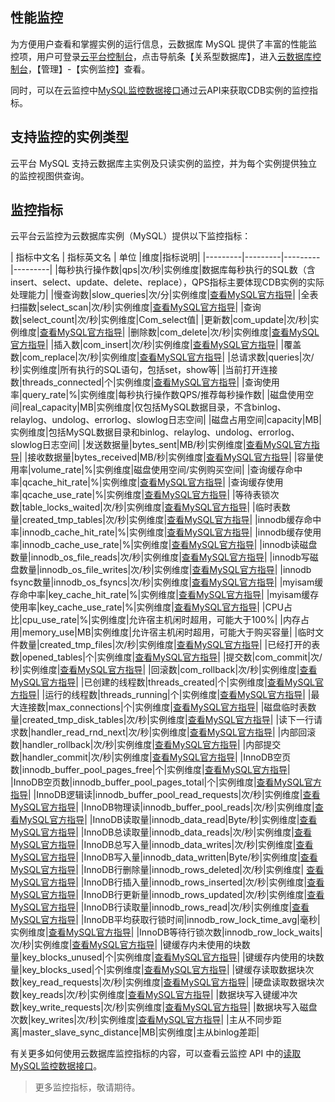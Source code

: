## 性能监控
为方便用户查看和掌握实例的运行信息，云数据库 MySQL 提供了丰富的性能监控项，用户可登录[云平台控制台][1]，点击导航条【关系型数据库】，进入[云数据库控制台][2]，【管理】-【实例监控】查看。

同时，可以在云监控中[MySQL监控数据接口](http://tcecqpoc.fsphere.cn/document/api/248/11006)通过云API来获取CDB实例的监控指标。

## 支持监控的实例类型

云平台 MySQL 支持云数据库主实例及只读实例的监控，并为每个实例提供独立的监控视图供查询。

## 监控指标

云平台云监控为云数据库实例（MySQL）提供以下监控指标：

| 指标中文名 | 指标英文名 | 单位 |维度|指标说明|
|---------|---------|---------|---------|
|每秒执行操作数|qps|次/秒|实例维度|数据库每秒执行的SQL数（含insert、select、update、delete、replace），QPS指标主要体现CDB实例的实际处理能力|
|慢查询数|slow_queries|次/分|实例维度|[查看MySQL官方指导][3]|
|全表扫描数|select_scan|次/秒|实例维度|[查看MySQL官方指导][3]|
|查询数|select_count|次/秒|实例维度|Com_select值|
|更新数|com_update|次/秒|实例维度|[查看MySQL官方指导][3]|
|删除数|com_delete|次/秒|实例维度|[查看MySQL官方指导][3]|
|插入数|com_insert|次/秒|实例维度|[查看MySQL官方指导][3]|
|覆盖数|com_replace|次/秒|实例维度|[查看MySQL官方指导][3]|
|总请求数|queries|次/秒|实例维度|所有执行的SQL语句，包括set，show等|
|当前打开连接数|threads_connected|个|实例维度|[查看MySQL官方指导][3]|
|查询使用率|query_rate|%|实例维度|每秒执行操作数QPS/推荐每秒操作数|
|磁盘使用空间|real_capacity|MB|实例维度|仅包括MySQL数据目录，不含binlog、relaylog、undolog、errorlog、slowlog日志空间|
|磁盘占用空间|capacity|MB|实例维度|包括MySQL数据目录和binlog、relaylog、undolog、errorlog、slowlog日志空间|
|发送数据量|bytes_sent|MB/秒|实例维度|[查看MySQL官方指导][3]|
|接收数据量|bytes_received|MB/秒|实例维度|[查看MySQL官方指导][3]|
|容量使用率|volume_rate|%|实例维度|磁盘使用空间/实例购买空间|
|查询缓存命中率|qcache_hit_rate|%|实例维度|[查看MySQL官方指导][3]|
|查询缓存使用率|qcache_use_rate|%|实例维度|[查看MySQL官方指导][3]|
|等待表锁次数|table_locks_waited|次/秒|实例维度|[查看MySQL官方指导][3]|
|临时表数量|created_tmp_tables|次/秒|实例维度|[查看MySQL官方指导][3]|
|innodb缓存命中率|innodb_cache_hit_rate|%|实例维度|[查看MySQL官方指导][3]|
|innodb缓存使用率|innodb_cache_use_rate|%|实例维度|[查看MySQL官方指导][3]|
|innodb读磁盘数量|innodb_os_file_reads|次/秒|实例维度|[查看MySQL官方指导][3]|
|innodb写磁盘数量|innodb_os_file_writes|次/秒|实例维度|[查看MySQL官方指导][3]|
|innodb fsync数量|innodb_os_fsyncs|次/秒|实例维度|[查看MySQL官方指导][3]|
|myisam缓存命中率|key_cache_hit_rate|%|实例维度|[查看MySQL官方指导][3]|
|myisam缓存使用率|key_cache_use_rate|%|实例维度|[查看MySQL官方指导][3]|
|CPU占比|cpu_use_rate|%|实例维度|允许宿主机闲时超用，可能大于100%|
|内存占用|memory_use|MB|实例维度|允许宿主机闲时超用，可能大于购买容量|
|临时文件数量|created_tmp_files|次/秒|实例维度|[查看MySQL官方指导][3]|
|已经打开的表数|opened_tables|个|实例维度|[查看MySQL官方指导][3]|
|提交数|com_commit|次/秒|实例维度|[查看MySQL官方指导][3]|
|回滚数|com_rollback|次/秒|实例维度|[查看MySQL官方指导][3]|
|已创建的线程数|threads_created|个|实例维度|[查看MySQL官方指导][3]|
|运行的线程数|threads_running|个|实例维度|[查看MySQL官方指导][3]|
|最大连接数|max_connections|个|实例维度|[查看MySQL官方指导][3]|
|磁盘临时表数量|created_tmp_disk_tables|次/秒|实例维度|[查看MySQL官方指导][3]|
|读下一行请求数|handler_read_rnd_next|次/秒|实例维度|[查看MySQL官方指导][3]|
|内部回滚数|handler_rollback|次/秒|实例维度|[查看MySQL官方指导][3]|
|内部提交数|handler_commit|次/秒|实例维度|[查看MySQL官方指导][3]|
|InnoDB空页数|innodb_buffer_pool_pages_free|个|实例维度|[查看MySQL官方指导][3]|
|InnoDB空页数|innodb_buffer_pool_pages_total|个|实例维度|[查看MySQL官方指导][3]|
|InnoDB逻辑读|innodb_buffer_pool_read_requests|次/秒|实例维度|[查看MySQL官方指导][3]|
|InnoDB物理读|innodb_buffer_pool_reads|次/秒|实例维度|[查看MySQL官方指导][3]|
|InnoDB读取量|innodb_data_read|Byte/秒|实例维度|[查看MySQL官方指导][3]|
|InnoDB总读取量|innodb_data_reads|次/秒|实例维度|[查看MySQL官方指导][3]|
|InnoDB总写入量|innodb_data_writes|次/秒|实例维度|[查看MySQL官方指导][3]|
|InnoDB写入量|innodb_data_written|Byte/秒|实例维度|[查看MySQL官方指导][3]|
|InnoDB行删除量|innodb_rows_deleted|次/秒|实例维度| [查看MySQL官方指导][3]|
|InnoDB行插入量|innodb_rows_inserted|次/秒|实例维度|[查看MySQL官方指导][3]|
|InnoDB行更新量|innodb_rows_updated|次/秒|实例维度|[查看MySQL官方指导][3]|
|InnoDB行读取量|innodb_rows_read|次/秒|实例维度|[查看MySQL官方指导][3]|
|InnoDB平均获取行锁时间|innodb_row_lock_time_avg|毫秒|实例维度|[查看MySQL官方指导][3]|
|InnoDB等待行锁次数|innodb_row_lock_waits|次/秒|实例维度|[查看MySQL官方指导][3]|
|键缓存内未使用的块数量|key_blocks_unused|个|实例维度|[查看MySQL官方指导][3]|
|键缓存内使用的块数量|key_blocks_used|个|实例维度|[查看MySQL官方指导][3]|
|键缓存读取数据块次数|key_read_requests|次/秒|实例维度|[查看MySQL官方指导][3]|
|硬盘读取数据块次数|key_reads|次/秒|实例维度|[查看MySQL官方指导][3]|
|数据块写入键缓冲次数|key_write_requests|次/秒|实例维度|[查看MySQL官方指导][3]|
|数据块写入磁盘次数|key_writes|次/秒|实例维度|[查看MySQL官方指导][3]|
|主从不同步距离|master_slave_sync_distance|MB|实例维度|主从binlog差距|


有关更多如何使用云数据库监控指标的内容，可以查看云监控 API 中的[读取MySQL监控数据接口](http://tcecqpoc.fsphere.cn/document/api/248/11006)。

> 更多监控指标，敬请期待。

[1]:	http://console.tce.fsphere.cn/
[2]:	http://console.tce.fsphere.cn/cdb/ "云数据库控制台"
[3]:	https://dev.mysql.com/doc/refman/5.6/en/ "查看MySQL官方指导"


